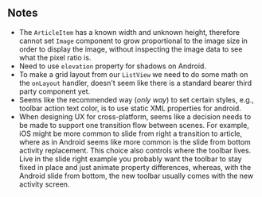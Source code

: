 ## Notes
* The ```ArticleItem``` has a known width and unknown height, therefore cannot set ```Image``` component to
grow proportional to the image size in order to display the image, without inspecting the image data to see
what the pixel ratio is.
* Need to use ```elevation``` property for shadows on Android.
* To make a grid layout from our ```ListView``` we need to do some math on the ```onLayout``` handler, doesn't seem like there is a standard bearer third party component yet.
* Seems like the recommended way (*only way*) to set certain styles, e.g., toolbar action text color, is to use static XML properties for android.
* When designing UX for cross-platform, seems like a decision needs to be made to support one transition flow between scenes. For example, iOS might be more common to slide from right a transition to article, where as in Android seems like more common is the slide from bottom activity replacement. This choice also controls where the toolbar lives. Live in the slide right example you probably want the toolbar to stay fixed in place and just animate property differences, whereas, with the Android slide from bottom, the new toolbar usually comes with the new activity screen.
